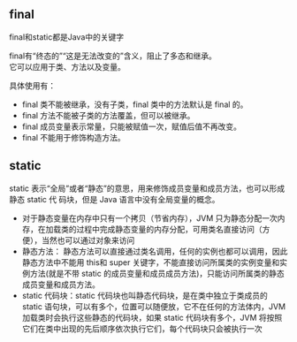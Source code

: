 ## final
final和static都是Java中的关键字

final有“终态的”“这是无法改变的”含义，阻止了多态和继承。    
它可以应用于类、方法以及变量。  

具体使用有：
* final 类不能被继承，没有子类，final 类中的方法默认是 final 的。
* final 方法不能被子类的方法覆盖，但可以被继承。
* final 成员变量表示常量，只能被赋值一次，赋值后值不再改变。
* final 不能用于修饰构造方法。



## static
static 表示“全局”或者“静态”的意思，用来修饰成员变量和成员方法，也可以形成静态 static 代
码块，但是 Java 语言中没有全局变量的概念。   

* 对于静态变量在内存中只有一个拷贝（节省内存），JVM 只为静态分配一次内存，在加载类的过程中完成静态变量的内存分配，可用类名直接访问（方便），当然也可以通过对象来访问
* 静态方法： 静态方法可以直接通过类名调用，任何的实例也都可以调用，因此静态方法中不能用 this和 super 关键字，不能直接访问所属类的实例变量和实例方法(就是不带 static 的成员变量和成员成员方法)，只能访问所属类的静态成员变量和成员方法。
* static 代码块：static 代码块也叫静态代码块，是在类中独立于类成员的 static 语句块，可以有多个，位置可以随便放，它不在任何的方法体内，JVM 加载类时会执行这些静态的代码块，如果 static 代码块有多个，JVM 将按照它们在类中出现的先后顺序依次执行它们，每个代码块只会被执行一次
